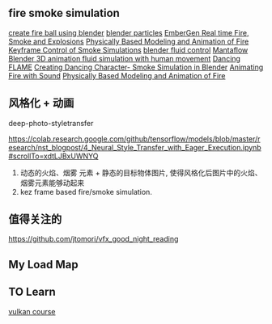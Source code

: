## fire smoke simulation
[create fire ball using blender](https://www.youtube.com/watch?v=zyIJQHlFQs0)
[blender particles](https://www.youtube.com/watch?v=gepD8FgcXJQ)
[EmberGen Real time Fire, Smoke and Explosions](https://jangafx.com/software/embergen/)
[Physically Based Modeling and Animation of Fire](http://graphics.ucsd.edu/~henrik/papers/fire/fire.pdf)
[Keyframe Control of Smoke Simulations](https://grail.cs.washington.edu/projects/control/smokeControl.pdf)
[blender fluid control](https://docs.blender.org/manual/en/2.79/physics/fluid/types/control.html)
[Mantaflow Blender 3D animation fluid simulation with human movement](https://www.youtube.com/watch?v=IhW_83st1nM)
[Dancing FLAME](https://www.youtube.com/watch?v=GRSmVrB-PdM)
[Creating Dancing Character- Smoke Simulation in Blender](https://www.youtube.com/watch?v=J3UkuXfAPYk)
[Animating Fire with Sound](https://www.cs.cornell.edu/projects/Sound/fire/)
[Physically Based Modeling and Animation of Fire](https://github.com/jackrwright/fluid2D-GPU)

## 风格化 + 动画

deep-photo-styletransfer

https://colab.research.google.com/github/tensorflow/models/blob/master/research/nst_blogpost/4_Neural_Style_Transfer_with_Eager_Execution.ipynb#scrollTo=xdtLJBxUWNYQ

1. 动态的火焰、烟雾 元素 + 静态的目标物体图片, 使得风格化后图片中的火焰、烟雾元素能够动起来
2. kez frame based fire/smoke simulation.


## 值得关注的
https://github.com/jtomori/vfx_good_night_reading


## My Load Map




## TO Learn
[vulkan course](https://www.udemy.com/course/learn-the-vulkan-api-with-cpp/#reviews)